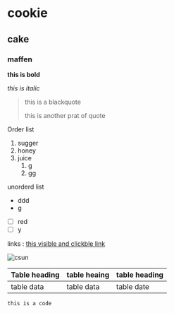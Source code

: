 # cookie

## cake

### maffen

**this is bold**

_this is italic_

> this is a blackquote
>  
> this is another prat of quote

Order list
1. sugger
2. honey
3. juice   
   1. g
   2.  gg
  
 unorderd list 
 - ddd 
 - g    
 
 - [ ] red
 - [ ] y 
   
  links : 
  [this visible and clickble link ](https://google.com)
 
   
![csun](https://upload.wikimedia.org/wikipedia/commons/thumb/4/41/Sunflower_from_Silesia2.jpg/320px-Sunflower_from_Silesia2.jpg)

| Table heading | table heaing | table heading |
| --------------| -------------|---------------|
| table data    |  table data  | table date    |

``` this is a code ```
